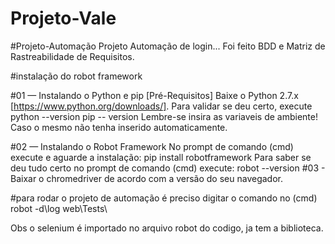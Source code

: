 # Projeto-Vale

#Projeto-Automação
Projeto Automação de login... Foi feito BDD e Matriz de Rastreabilidade de Requisitos.

#instalação do robot framework

#01 — Instalando o Python e pip [Pré-Requisitos] Baixe o Python 2.7.x [https://www.python.org/downloads/]. Para validar se deu certo, execute python --version pip -- version Lembre-se insira as variaveis de ambiente! Caso o mesmo não tenha inserido automaticamente.

#02 — Instalando o Robot Framework No prompt de comando (cmd) execute e aguarde a instalação: pip install robotframework Para saber se deu tudo certo no prompt de comando (cmd) execute: robot --version
#03 - Baixar o chromedriver de acordo com a versão do seu navegador.



#para rodar o projeto de automação é preciso digitar o comando no (cmd)
robot -d\log web\Tests\


Obs o selenium é importado no arquivo robot do codigo, ja tem a biblioteca. 

